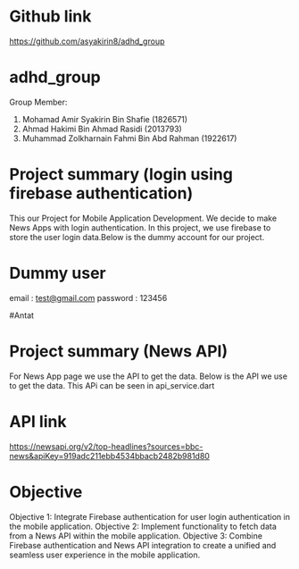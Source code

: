 # Github link
https://github.com/asyakirin8/adhd_group


# adhd_group
Group Member:
1. Mohamad Amir Syakirin Bin Shafie (1826571)
2. Ahmad Hakimi Bin Ahmad Rasidi (2013793)
3. Muhammad Zolkharnain Fahmi Bin Abd Rahman (1922617)


# Project summary (login using firebase authentication)
This our Project for Mobile Application Development.
We decide to make News Apps with login authentication.
In this project, we use firebase to store the user login data.Below is the dummy account for our project.

# Dummy user
email : test@gmail.com
password : 123456

#Antat
# Project summary (News API)
For News App page we use the API to get the data. Below is the API we use to get the data. This APi can be seen
in api_service.dart

# API link
https://newsapi.org/v2/top-headlines?sources=bbc-news&apiKey=919adc211ebb4534bbacb2482b981d80

# Objective
Objective 1: Integrate Firebase authentication for user login authentication in the mobile application.
Objective 2: Implement functionality to fetch data from a News API within the mobile application.
Objective 3: Combine Firebase authentication and News API integration to create a unified and seamless user experience in the mobile application.